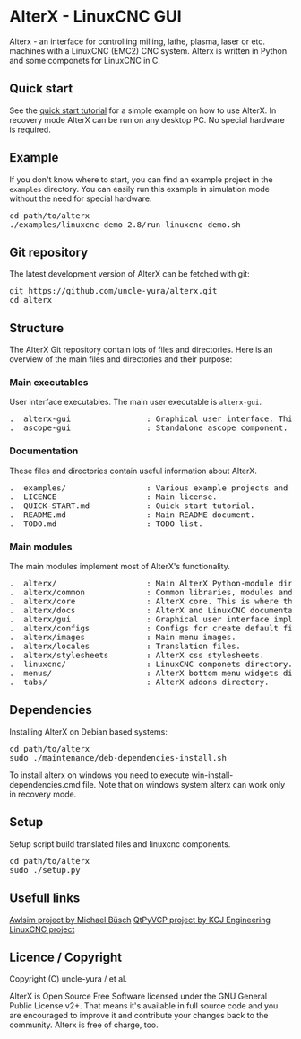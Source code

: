 # AlterX - LinuxCNC GUI
Alterx - an interface for controlling milling, lathe, plasma, laser or etc. machines with a LinuxCNC (EMC2) CNC system.
Alterx is written in Python and some componets for LinuxCNC in C.

## Quick start
See the [quick start tutorial](QUICK-START.md) for a simple example on how to use AlterX. In recovery mode AlterX can be run on any desktop PC. No special hardware is required.
    
## Example
If you don't know where to start, you can find an example project in the `examples` directory. You can easily run this example in simulation mode without the need for special hardware.

<pre>
cd path/to/alterx
./examples/linuxcnc-demo_2.8/run-linuxcnc-demo.sh 
</pre>
    
## Git repository
The latest development version of AlterX can be fetched with git:

<pre>
git https://github.com/uncle-yura/alterx.git
cd alterx
</pre>

## Structure

The AlterX Git repository contain lots of files and directories. Here is an overview of the main files and directories and their purpose:

### Main executables
User interface executables. The main user executable is `alterx-gui`.
<pre>
.  alterx-gui                : Graphical user interface. This is the main user frontend.
.  ascope-gui                : Standalone ascope component.
</pre>

### Documentation
These files and directories contain useful information about AlterX.
<pre>
.  examples/                 : Various example projects and feature demonstrations.
.  LICENCE                   : Main license.
.  QUICK-START.md            : Quick start tutorial.
.  README.md                 : Main README document.
.  TODO.md                   : TODO list.
</pre>

### Main modules
The main modules implement most of AlterX's functionality.
<pre>
.  alterx/                   : Main AlterX Python-module directory.
.  alterx/common             : Common libraries, modules and helper functions.
.  alterx/core               : AlterX core. This is where the LinuxCNC data is processing.
.  alterx/docs               : AlterX and LinuxCNC documentation.
.  alterx/gui                : Graphical user interface implementation (Qt).
.  alterx/configs            : Configs for create default files (INI, HAL or etc.).
.  alterx/images             : Main menu images.
.  alterx/locales            : Translation files.
.  alterx/stylesheets        : AlterX css stylesheets.
.  linuxcnc/                 : LinuxCNC componets directory.
.  menus/                    : AlterX bottom menu widgets directory.
.  tabs/                     : AlterX addons directory.
</pre>

## Dependencies
Installing AlterX on Debian based systems:
<pre>
cd path/to/alterx
sudo ./maintenance/deb-dependencies-install.sh
</pre>

To install alterx on windows you need to execute win-install-dependencies.cmd file.
Note that on windows system alterx can work only in recovery mode.

## Setup
Setup script build translated files and linuxcnc components.
<pre>
cd path/to/alterx
sudo ./setup.py
</pre>

## Usefull links
[Awlsim project by Michael Büsch](https://github.com/mbuesch/awlsim)
[QtPyVCP project by KCJ Engineering ](https://github.com/kcjengr/qtpyvcp)
[LinuxCNC project](https://github.com/LinuxCNC/linuxcnc)

## Licence / Copyright

Copyright (C) uncle-yura / et al.

AlterX is Open Source Free Software licensed under the GNU General Public License v2+. That means it's available in full source code and you are encouraged to improve it and contribute your changes back to the community. Alterx is free of charge, too. 
